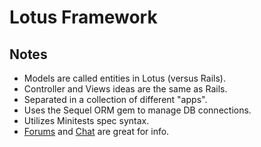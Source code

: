 # Lotus Framework

## Notes

* Models are called entities in Lotus (versus Rails).
* Controller and Views ideas are the same as Rails.
* Separated in a collection of different "apps".
* Uses the Sequel ORM gem to manage DB connections.
* Utilizes Minitests spec syntax.
* [Forums][1] and [Chat][2] are great for info.

[1]: https://gitter.im/lotus/chat
[2]: https://discuss.lotusrb.org/